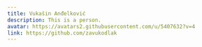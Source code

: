 ```yaml
---
title: Vukašin Anđelković
description: This is a person.
avatar: https://avatars2.githubusercontent.com/u/5407632?v=4
link: https://github.com/zavukodlak
---
```


